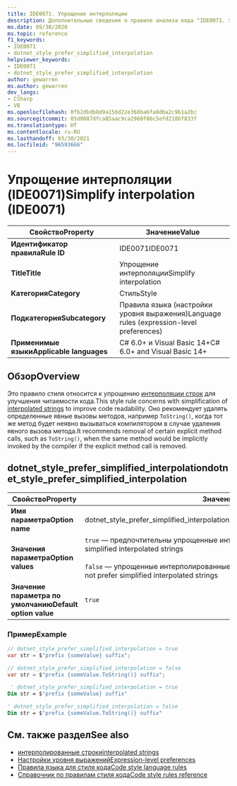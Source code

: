 ```yaml
---
title: IDE0071. Упрощение интерполяции
description: Дополнительные сведения о правиле анализа кода "IDE0071. Упрощение интерполяции"
ms.date: 09/30/2020
ms.topic: reference
f1_keywords:
- IDE0071
- dotnet_style_prefer_simplified_interpolation
helpviewer_keywords:
- IDE0071
- dotnet_style_prefer_simplified_interpolation
author: gewarren
ms.author: gewarren
dev_langs:
- CSharp
- VB
ms.openlocfilehash: 0fb2dbdb8d9a156d22e368ba6fa8d6a2c9b1a2bc
ms.sourcegitcommit: 05d0087dfca85aac9ca2960f86c5efd218bf833f
ms.translationtype: HT
ms.contentlocale: ru-RU
ms.lasthandoff: 03/30/2021
ms.locfileid: "96593666"
---
```

# <a name="simplify-interpolation-ide0071"></a><span data-ttu-id="a52e0-103">Упрощение интерполяции (IDE0071)</span><span class="sxs-lookup"><span data-stu-id="a52e0-103">Simplify interpolation (IDE0071)</span></span>

|<span data-ttu-id="a52e0-104">Свойство</span><span class="sxs-lookup"><span data-stu-id="a52e0-104">Property</span></span>|<span data-ttu-id="a52e0-105">Значение</span><span class="sxs-lookup"><span data-stu-id="a52e0-105">Value</span></span>|
|-|-|
| <span data-ttu-id="a52e0-106">**Идентификатор правила**</span><span class="sxs-lookup"><span data-stu-id="a52e0-106">**Rule ID**</span></span> | <span data-ttu-id="a52e0-107">IDE0071</span><span class="sxs-lookup"><span data-stu-id="a52e0-107">IDE0071</span></span> |
| <span data-ttu-id="a52e0-108">**Title**</span><span class="sxs-lookup"><span data-stu-id="a52e0-108">**Title**</span></span> | <span data-ttu-id="a52e0-109">Упрощение интерполяции</span><span class="sxs-lookup"><span data-stu-id="a52e0-109">Simplify interpolation</span></span> |
| <span data-ttu-id="a52e0-110">**Категория**</span><span class="sxs-lookup"><span data-stu-id="a52e0-110">**Category**</span></span> | <span data-ttu-id="a52e0-111">Стиль</span><span class="sxs-lookup"><span data-stu-id="a52e0-111">Style</span></span> |
| <span data-ttu-id="a52e0-112">**Подкатегория**</span><span class="sxs-lookup"><span data-stu-id="a52e0-112">**Subcategory**</span></span> | <span data-ttu-id="a52e0-113">Правила языка (настройки уровня выражения)</span><span class="sxs-lookup"><span data-stu-id="a52e0-113">Language rules (expression-level preferences)</span></span> |
| <span data-ttu-id="a52e0-114">**Применимые языки**</span><span class="sxs-lookup"><span data-stu-id="a52e0-114">**Applicable languages**</span></span> | <span data-ttu-id="a52e0-115">C# 6.0+ и Visual Basic 14+</span><span class="sxs-lookup"><span data-stu-id="a52e0-115">C# 6.0+ and Visual Basic 14+</span></span> |

## <a name="overview"></a><span data-ttu-id="a52e0-116">Обзор</span><span class="sxs-lookup"><span data-stu-id="a52e0-116">Overview</span></span>

<span data-ttu-id="a52e0-117">Это правило стиля относится к упрощению [интерполяции строк](../../../csharp/language-reference/tokens/interpolated.md) для улучшения читаемости кода.</span><span class="sxs-lookup"><span data-stu-id="a52e0-117">This style rule concerns with simplification of [interpolated strings](../../../csharp/language-reference/tokens/interpolated.md) to improve code readability.</span></span> <span data-ttu-id="a52e0-118">Оно рекомендует удалять определенные явные вызовы методов, например `ToString()`, когда тот же метод будет неявно вызываться компилятором в случае удаления явного вызова метода.</span><span class="sxs-lookup"><span data-stu-id="a52e0-118">It recommends removal of certain explicit method calls, such as `ToString()`, when the same method would be implicitly invoked by the compiler if the explicit method call is removed.</span></span>

## <a name="dotnet_style_prefer_simplified_interpolation"></a><span data-ttu-id="a52e0-119">dotnet_style_prefer_simplified_interpolation</span><span class="sxs-lookup"><span data-stu-id="a52e0-119">dotnet_style_prefer_simplified_interpolation</span></span>

|<span data-ttu-id="a52e0-120">Свойство</span><span class="sxs-lookup"><span data-stu-id="a52e0-120">Property</span></span>|<span data-ttu-id="a52e0-121">Значение</span><span class="sxs-lookup"><span data-stu-id="a52e0-121">Value</span></span>|
|-|-|
| <span data-ttu-id="a52e0-122">**Имя параметра**</span><span class="sxs-lookup"><span data-stu-id="a52e0-122">**Option name**</span></span> | <span data-ttu-id="a52e0-123">dotnet_style_prefer_simplified_interpolation</span><span class="sxs-lookup"><span data-stu-id="a52e0-123">dotnet_style_prefer_simplified_interpolation</span></span>
| <span data-ttu-id="a52e0-124">**Значения параметра**</span><span class="sxs-lookup"><span data-stu-id="a52e0-124">**Option values**</span></span> | <span data-ttu-id="a52e0-125">`true` — предпочтительны упрощенные интерполированные строки</span><span class="sxs-lookup"><span data-stu-id="a52e0-125">`true` - Prefer simplified interpolated strings</span></span><br /><br /> <span data-ttu-id="a52e0-126">`false` — упрощенные интерполированные строки не предпочтительны</span><span class="sxs-lookup"><span data-stu-id="a52e0-126">`false` - Do not prefer simplified interpolated strings</span></span> |
| <span data-ttu-id="a52e0-127">**Значение параметра по умолчанию**</span><span class="sxs-lookup"><span data-stu-id="a52e0-127">**Default option value**</span></span> | `true` |

### <a name="example"></a><span data-ttu-id="a52e0-128">Пример</span><span class="sxs-lookup"><span data-stu-id="a52e0-128">Example</span></span>

```csharp
// dotnet_style_prefer_simplified_interpolation = true
var str = $"prefix {someValue} suffix";

// dotnet_style_prefer_simplified_interpolation = false
var str = $"prefix {someValue.ToString()} suffix";
```

```vb
 ' dotnet_style_prefer_simplified_interpolation = true
Dim str = $"prefix {someValue} suffix"

' dotnet_style_prefer_simplified_interpolation = false
Dim str = $"prefix {someValue.ToString()} suffix"
```

## <a name="see-also"></a><span data-ttu-id="a52e0-129">См. также раздел</span><span class="sxs-lookup"><span data-stu-id="a52e0-129">See also</span></span>

- [<span data-ttu-id="a52e0-130">интерполированные строки</span><span class="sxs-lookup"><span data-stu-id="a52e0-130">interpolated strings</span></span>](../../../csharp/language-reference/tokens/interpolated.md)
- [<span data-ttu-id="a52e0-131">Настройки уровня выражений</span><span class="sxs-lookup"><span data-stu-id="a52e0-131">Expression-level preferences</span></span>](expression-level-preferences.md)
- [<span data-ttu-id="a52e0-132">Правила языка для стиля кода</span><span class="sxs-lookup"><span data-stu-id="a52e0-132">Code style language rules</span></span>](language-rules.md)
- [<span data-ttu-id="a52e0-133">Справочник по правилам стиля кода</span><span class="sxs-lookup"><span data-stu-id="a52e0-133">Code style rules reference</span></span>](index.md)
